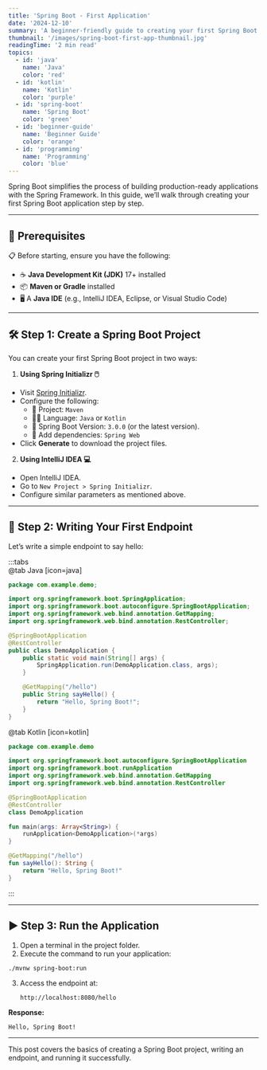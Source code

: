 ```yaml
---
title: 'Spring Boot - First Application'
date: '2024-12-10'
summary: 'A beginner-friendly guide to creating your first Spring Boot application from scratch. Learn the basics and start your journey with Spring Boot.'
thumbnail: '/images/spring-boot-first-app-thumbnail.jpg'
readingTime: '2 min read'
topics:
  - id: 'java'
    name: 'Java'
    color: 'red'
  - id: 'kotlin'
    name: 'Kotlin'
    color: 'purple'
  - id: 'spring-boot'
    name: 'Spring Boot'
    color: 'green'
  - id: 'beginner-guide'
    name: 'Beginner Guide'
    color: 'orange'
  - id: 'programming'
    name: 'Programming'
    color: 'blue'
---
```


Spring Boot simplifies the process of building production-ready applications with the Spring Framework. In this guide, we’ll walk through creating your first Spring Boot application step by step.

---

## 🌟 Prerequisites

📋 Before starting, ensure you have the following:

- ☕ **Java Development Kit (JDK)** 17+ installed
- 📦 **Maven or Gradle** installed
- 🖥️ A **Java IDE** (e.g., IntelliJ IDEA, Eclipse, or Visual Studio Code)

---

## 🛠️ Step 1: Create a Spring Boot Project

You can create your first Spring Boot project in two ways:

1. **Using Spring Initializr 🖱️**

- Visit [Spring Initializr](https://start.spring.io/).
- Configure the following:
  - 📂 Project: `Maven`
  - 👨‍💻 Language: `Java` or `Kotlin`
  - 🔄 Spring Boot Version: `3.0.0` (or the latest version).
  - 📜 Add dependencies: `Spring Web`
- Click **Generate** to download the project files.

2. **Using IntelliJ IDEA 💻**

- Open IntelliJ IDEA.
- Go to `New Project > Spring Initializr`.
- Configure similar parameters as mentioned above.

---

## 📖 Step 2: Writing Your First Endpoint

Let’s write a simple endpoint to say hello:

:::tabs  
@tab Java [icon=java]

```java
package com.example.demo;

import org.springframework.boot.SpringApplication;
import org.springframework.boot.autoconfigure.SpringBootApplication;
import org.springframework.web.bind.annotation.GetMapping;
import org.springframework.web.bind.annotation.RestController;

@SpringBootApplication
@RestController
public class DemoApplication {
    public static void main(String[] args) {
        SpringApplication.run(DemoApplication.class, args);
    }

    @GetMapping("/hello")
    public String sayHello() {
        return "Hello, Spring Boot!";
    }
}
```

@tab Kotlin [icon=kotlin]

```kotlin
package com.example.demo

import org.springframework.boot.autoconfigure.SpringBootApplication
import org.springframework.boot.runApplication
import org.springframework.web.bind.annotation.GetMapping
import org.springframework.web.bind.annotation.RestController

@SpringBootApplication
@RestController
class DemoApplication

fun main(args: Array<String>) {
    runApplication<DemoApplication>(*args)
}

@GetMapping("/hello")
fun sayHello(): String {
    return "Hello, Spring Boot!"
}
```

:::

---

## ▶️ Step 3: Run the Application

1. Open a terminal in the project folder.
2. Execute the command to run your application:

```bash
./mvnw spring-boot:run
```

3. Access the endpoint at:
   ```
   http://localhost:8080/hello
   ```

**Response:**

```
Hello, Spring Boot!
```

---

This post covers the basics of creating a Spring Boot project, writing an endpoint, and running it successfully.
